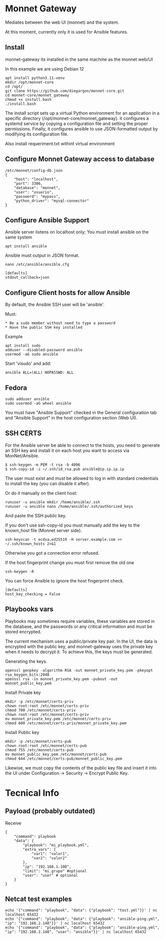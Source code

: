 # Monnet Gateway

Mediates between the web UI (monnet) and the system.

At this moment, currently only it is used for Ansible features.

## Install

monnet-gateway its installed in the same machine as the monnet web/UI

In this example we are using Debian 12

```
apt install python3.11-venv
mkdir /opt/monnet-core
cd /opt/
git clone https://github.com/diegargon/monnet-core.git
cd monnet-core/monnet_gateway
chmod +x install.bash
./install.bash

```
The install script sets up a virtual Python environment for an application in a specific directory (/opt/monnet-core/monnet_gateway).
it configures a systemd service by copying a configuration file and setting the proper permissions. Finally, it configures ansible to use JSON-formatted output by modifying its configuration file.

Also install requeriment.txt withint virtual environment

## Configure Monnet Gateway access to database

```
/etc/monnet/config-db.json
{
    "host": "localhost",
    "port": 3306,
    "database": "monnet",
    "user": "usuario",
    "password": "mypass",
    "python_driver": "mysql-connector"
}
```

## Configure Ansible Support

Ansible server listens on localhost only; You must install ansible on the same system

```
apt install ansible
```

Ansible must output in JSON format.

```
nano /etc/ansible/ansible.cfg

[defaults]
stdout_callback=json
```

## Configure Client hosts for allow Ansible

By default, the Ansible SSH user will be 'ansible'.

Must:

    * Be a sudo member without need to type a password
    * Have the public SSH key installed

Example

```
apt install sudo
adduser --disabled-password ansible
usermod -aG sudo ansible
```

Start 'visudo' and add:

```
ansible ALL=(ALL) NOPASSWD: ALL
```

## Fedora

```
sudo adduser ansible
sudo usermod -aG wheel ansible
```

You must have "Ansible Support" checked in the General configuration tab and "Ansible Support" in the host configuration section (Web UI).

## SSH CERTS

For the Ansible server be able to connect to the hosts, you need to generate an SSH key and install it on each host you want to access via MonNet/Ansible.

```
$ ssh-keygen -m PEM -t rsa -b 4096
$ ssh-copy-id -i ~/.ssh/id_rsa.pub ansible@ip.ip.ip.ip
```

The user must exist and must be allowed to log in with standard credentials to install the key (you can disable it after).

Or do it manually on the client host:

```
runuser -u ansible mkdir /home/ansible/.ssh
runuser -u ansible nano /home/ansible/.ssh/authorized_keys
```

And paste the SSH public key.

If you don't use ssh-copy-id you must manually add the key to the known_host file (Monnet server side).

```
ssh-keyscan -t ecdsa,ed25519 -H server.example.com >> ~/.ssh/known_hosts 2>&1
```

Otherwise you got a connection error refused.

If the host fingerprint change you must first remove the old one

```
ssh-keygen -R
```

You can force Ansible to ignore the host fingerprint check.

```
[defaults]
host_key_checking = False
```

## Playbooks vars

Playbooks may sometimes require variables, these variables are stored in the database, and the passwords or any critical information and
must be stored encrypted.

The current mechanism uses a public/private key pair.
In the UI, the data is encrypted with the public key, and monnet-gateway uses the private key when it needs to decrypt it. To achieve this, the keys must be generated.

Generating the keys.
```
openssl genpkey -algorithm RSA -out monnet_private_key.pem -pkeyopt rsa_keygen_bits:2048
openssl rsa -in monnet_private_key.pem -pubout -out monnet_public_key.pem
```

Install Private key
```
mkdir -p /etc/monnet/certs-priv
chown root:root /etc/monnet/certs-priv
chmod 700 /etc/monnet/certs-priv
chown root:root /etc/monnet/certs-priv
mv monnet_private_key.pem /etc/monnet/certs-priv
chmod 600 /etc/monnet/certs-priv/monnet_private_key.pem
```

Install Public key
```
mkdir -p /etc/monnet/certs-pub
chown root:root /etc/monnet/certs-pub
chmod 755 /etc/monnet/certs-pub
mv monnet_public_key.pem /etc/monnet/certs-pub
chmod 644 /etc/monnet/certs-pub/monnet_public_key.pem
```

Likewise, we must copy the contents of the public key file and insert it into the UI under Configuration -> Security -> Encrypt Public Key.

# Tecnical Info

## Payload (probably outdated)

Receive

```
{
    "command": playbook
    "data": {
        "playbook": "mi_playbook.yml",
        "extra_vars": {
            "var1": "valor1",
            "var2": "valor2"
        },
        "ip": "192.168.1.100",
        "limit": "mi_grupo" #optional
        "user": "user" # optional
    }
}
```

## Netcat test examples

```
echo '{"command": "playbook", "data": {"playbook": "test.yml"}}' | nc localhost 65432
echo '{"command": "playbook", "data": {"playbook": "ansible-ping.yml", "ip": "192.168.2.148"}}' | nc localhost 65432
echo '{"command": "playbook", "data": {"playbook": "ansible-ping.yml", "ip": "192.168.2.148", "user": "ansible"}}' | nc localhost 65432
```